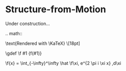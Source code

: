 Structure-from-Motion
=====================

Under construction...

.. math::

  \text{Rendered with \KaTeX} \\[18pt]

  \gdef \f #1 {f(#1)}

  \f{x} = \int_{-\infty}^\infty
    \hat \f\xi\, e^{2 \pi i \xi x}
    \,d\xi
